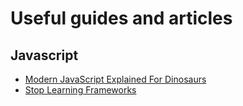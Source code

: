# Useful guides and articles
## Javascript
* [Modern JavaScript Explained For Dinosaurs](https://medium.com/the-node-js-collection/modern-javascript-explained-for-dinosaurs-f695e9747b70)
* [Stop Learning Frameworks](https://sizovs.net/2018/12/17/stop-learning-frameworks/)
